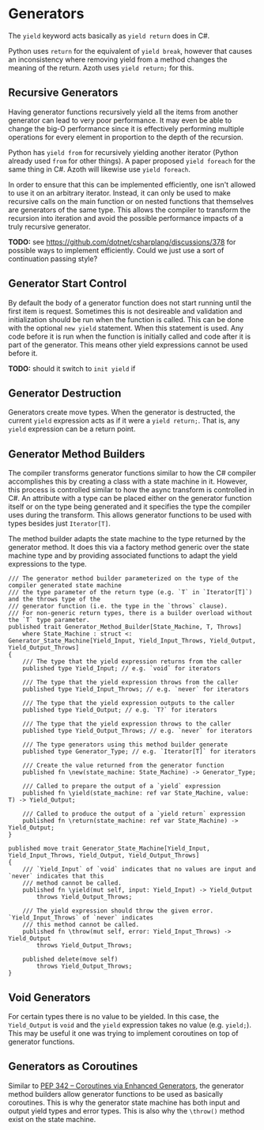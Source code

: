 # Generators

The `yield` keyword acts basically as `yield return` does in C#.

Python uses `return` for the equivalent of `yield break`, however that causes an inconsistency where
removing yield from a method changes the meaning of the return. Azoth uses `yield return;` for this.

## Recursive Generators

Having generator functions recursively yield all the items from another generator can lead to very
poor performance. It may even be able to change the big-O performance since it is effectively
performing multiple operations for every element in proportion to the depth of the recursion.

Python has `yield from` for recursively yielding another iterator (Python already used `from` for
other things). A paper proposed `yield foreach` for the same thing in C#. Azoth will likewise use
`yield foreach`.

In order to ensure that this can be implemented efficiently, one isn't allowed to use it on an
arbitrary iterator. Instead, it can only be used to make recursive calls on the main function or on
nested functions that themselves are generators of the same type. This allows the compiler to
transform the recursion into iteration and avoid the possible performance impacts of a truly
recursive generator.

**TODO:** see https://github.com/dotnet/csharplang/discussions/378 for possible ways to implement
efficiently. Could we just use a sort of continuation passing style?

## Generator Start Control

By default the body of a generator function does not start running until the first item is request.
Sometimes this is not desireable and validation and initialization should be run when the function
is called. This can be done with the optional `new yield` statement. When this statement is used.
Any code before it is run when the function is initially called and code after it is part of the
generator. This means other yield expressions cannot be used before it.

**TODO:** should it switch to `init yield` if

## Generator Destruction

Generators create move types. When the generator is destructed, the current `yield` expression acts
as if it were a `yield return;`. That is, any `yield` expression can be a return point.

## Generator Method Builders

The compiler transforms generator functions similar to how the C# compiler accomplishes this by
creating a class with a state machine in it. However, this process is controlled similar to how the
async transform is controlled in C#. An attribute with a type can be placed either on the generator
function itself or on the type being generated and it specifies the type the compiler uses during
the transform. This allows generator functions to be used with types besides just `Iterator[T]`.

The method builder adapts the state machine to the type returned by the generator method. It does
this via a factory method generic over the state machine type and by providing associated functions
to adapt the yield expressions to the type.

```azoth
/// The generator method builder parameterized on the type of the compiler generated state machine
/// the type parameter of the return type (e.g. `T` in `Iterator[T]`) and the throws type of the
/// generator function (i.e. the type in the `throws` clause).
/// For non-generic return types, there is a builder overload without the `T` type parameter.
published trait Generator_Method_Builder[State_Machine, T, Throws]
    where State_Machine : struct <: Generator_State_Machine[Yield_Input, Yield_Input_Throws, Yield_Output, Yield_Output_Throws]
{
    /// The type that the yield expression returns from the caller
    published type Yield_Input; // e.g. `void` for iterators

    /// The type that the yield expression throws from the caller
    published type Yield_Input_Throws; // e.g. `never` for iterators

    /// The type that the yield expression outputs to the caller
    published type Yield_Output; // e.g. `T?` for iterators

    /// The type that the yield expression throws to the caller
    published type Yield_Output_Throws; // e.g. `never` for iterators

    /// The type generators using this method builder generate
    published type Generator_Type; // e.g. `Iterator[T]` for iterators

    /// Create the value returned from the generator function
    published fn \new(state_machine: State_Machine) -> Generator_Type;

    /// Called to prepare the output of a `yield` expression
    published fn \yield(state_machine: ref var State_Machine, value: T) -> Yield_Output;

    /// Called to produce the output of a `yield return` expression
    published fn \return(state_machine: ref var State_Machine) -> Yield_Output;
}

published move trait Generator_State_Machine[Yield_Input, Yield_Input_Throws, Yield_Output, Yield_Output_Throws]
{
    /// `Yield_Input` of `void` indicates that no values are input and `never` indicates that this
    /// method cannot be called.
    published fn \yield(mut self, input: Yield_Input) -> Yield_Output
        throws Yield_Output_Throws;

    /// The yield expression should throw the given error. `Yield_Input_Throws` of `never` indicates
    /// this method cannot be called.
    published fn \throw(mut self, error: Yield_Input_Throws) -> Yield_Output
        throws Yield_Output_Throws;

    published delete(move self)
        throws Yield_Output_Throws;
}
```

## Void Generators

For certain types there is no value to be yielded. In this case, the `Yield_Output` is `void` and
the  `yield` expression takes no value (e.g. `yield;`). This may be useful it one was trying to
implement coroutines on top of generator functions.

## Generators as Coroutines

Similar to [PEP 342 – Coroutines via Enhanced Generators](https://peps.python.org/pep-0342/), the
generator method builders allow generator functions to be used as basically coroutines. This is why
the generator state machine has both input and output yield types and error types. This is also why
the `\throw()` method exist on the state machine.
